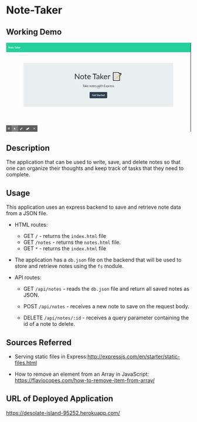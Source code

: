 # Note-Taker

## Working Demo

![Note Taker](demo.gif)

## Description

The application that can be used to write, save, and delete notes so that one can organize their thoughts and keep track of tasks that they need to complete.

## Usage

This application uses an express backend to save and retrieve note data from a JSON file.

* HTML routes:

  * GET `/` - returns the `index.html` file
  * GET `/notes` - returns the `notes.html` file.
  * GET `*` - returns the `index.html` file

* The application has a `db.json` file on the backend that will be used to store and retrieve notes using the `fs` module.

* API routes:

  * GET `/api/notes` - reads the `db.json` file and return all saved notes as JSON.

  * POST `/api/notes` - receives a new note to save on the request body.

  * DELETE `/api/notes/:id` - receives a query parameter containing the id of a note to delete.


## Sources Referred 

* Serving static files in Express:http://expressjs.com/en/starter/static-files.html

* How to remove an element from an Array in JavaScript: https://flaviocopes.com/how-to-remove-item-from-array/


## URL of Deployed Application

https://desolate-island-95252.herokuapp.com/
